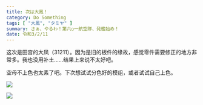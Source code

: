 ```yaml
---
title: 次は大鳳！
category: Do Something
tags: [ "大鳳", "タミヤ" ]
summary: さぁ、やるわ！第六○一航空隊、発艦始め！
date: 令和3/2/11
---
```


这次是田宫的大凤（31211）。因为是旧的板件的缘故，感觉零件需要修正的地方非常多。我也没用补土……结果上来说不太好吧。

空母不上色也太素了吧。下次想试试分色好的模组，或者试试自己上色。

![](https://t.gyara.moe/CGO6)

![](https://t.gyara.moe/uFZ4)
